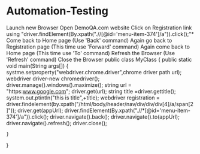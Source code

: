# Automation-Testing
Launch new Browser
Open DemoQA.com website
Click on Registration link using "driver.findElement(By.xpath(".//[@id='menu-item-374']/a")).click();"*
Come back to Home page (Use 'Back' command)
Again go back to Registration page (This time use 'Forward' command)
Again come back to Home page (This time use 'To' command)
Refresh the Browser (Use 'Refresh' command)
Close the Browser
public class MyClass {
    public static void main(String args[]) {
     systme.setproperty("webdriver.chrome.driver",chrome driver path url);
webdriver driver-new chromedriver();
driver.manage().windows().maximize();
string url = "https:www.google.com";
driver.get(url);
string title =driver.gettitle();
system.out.ptintln("this is title",+title);
webdriver registration = driver.findelement(by.xpath("/html/body/header/nav/div/div/div[4]/a/span[2]"));
driver.get(appUrl);
		driver.findElement(By.xpath(".//*[@id='menu-item-374']/a")).click();
		driver.navigate().back();
		driver.navigate().to(appUrl);
		driver.navigate().refresh();
		driver.close();

    }
}
